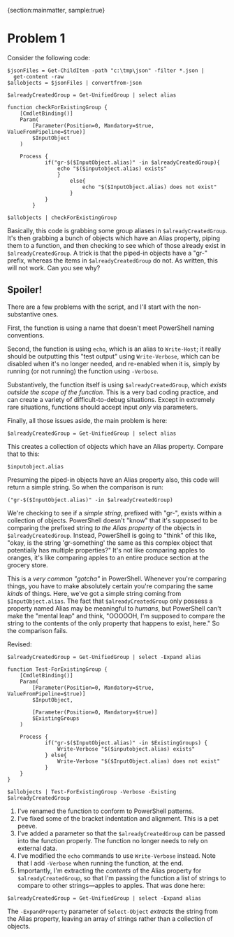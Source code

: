 {section:mainmatter, sample:true}
# Problem 1
Consider the following code:

```
$jsonFiles = Get-ChildItem -path "c:\tmp\json" -filter *.json | 
  get-content -raw
$allobjects = $jsonFiles | convertfrom-json

$alreadyCreatedGroup = Get-UnifiedGroup | select alias

function checkForExistingGroup {
    [CmdletBinding()]
    Param(
        [Parameter(Position=0, Mandatory=$true, ValueFromPipeline=$true)]
        $InputObject
    )

    Process {
            if("gr-$($InputObject.alias)" -in $alreadyCreatedGroup){
                echo "$($inputobject.alias) exists"
                } 
                    else{
                        echo "$($InputObject.alias) does not exist"
                    }
            }
        }

$allobjects | checkForExistingGroup
```

Basically, this code is grabbing some group aliases in `$alreadyCreatedGroup`. It's then grabbing a bunch of objects which have an Alias property, piping them to a function, and then checking to see which of those already exist in `$alreadyCreatedGroup`. A trick is that the piped-in objects have a "gr-" prefix, whereas the items in `$alreadyCreatedGroup` do not. As written, this will not work. Can you see why?

## Spoiler!
There are a few problems with the script, and I'll start with the non-substantive ones.

First, the function is using a name that doesn't meet PowerShell naming conventions.

Second, the function is using `echo`, which is an alias to `Write-Host`; it really should be outputting this "test output" using `Write-Verbose`, which can be disabled when it's no longer needed, and re-enabled when it is, simply by running (or not running) the function using `-Verbose`. 

Substantively, the function itself is using `$alreadyCreatedGroup`, which _exists outside the scope of the function_. This is a very bad coding practice, and can create a variety of difficult-to-debug situations. Except in extremely rare situations, functions should accept input _only_ via parameters.

Finally, all those issues aside, the main problem is here:

```
$alreadyCreatedGroup = Get-UnifiedGroup | select alias
```

This creates a collection of objects which have an Alias property. Compare that to this:

```
$inputobject.alias
```

Presuming the piped-in objects have an Alias property also, this code will return a simple string. So when the comparison is run:

```
("gr-$($InputObject.alias)" -in $alreadyCreatedGroup)
```

We're checking to see if a _simple string_, prefixed with "gr-", exists within a collection of objects. PowerShell doesn't "know" that it's supposed to be comparing the prefixed string _to the Alias property_ of the objects in `$alreadyCreatedGroup`. Instead, PowerShell is going to "think" of this like, "okay, is the string 'gr-something' the same as this complex object that potentially has multiple properties?" It's not like comparing apples to oranges, it's like comparing apples to an entire produce section at the grocery store.

This is a _very common "gotcha"_ in PowerShell. Whenever you're comparing things, you have to make absolutely certain you're comparing the same _kinds_ of things. Here, we've got a simple string coming from `$InputObject.alias`. The fact that `$alreadyCreatedGroup` only possess a property named Alias may be meaningful to _humans_, but PowerShell can't make the "mental leap" and think, "OOOOOH, I'm supposed to compare the string to the contents of the only property that happens to exist, here." So the comparison fails.

Revised:

```
$alreadyCreatedGroup = Get-UnifiedGroup | select -Expand alias

function Test-ForExistingGroup {
    [CmdletBinding()]
    Param(
        [Parameter(Position=0, Mandatory=$true, ValueFromPipeline=$true)]
        $InputObject,

        [Parameter(Position=0, Mandatory=$true)]
        $ExistingGroups
    )

    Process {
            if("gr-$($InputObject.alias)" -in $ExistingGroups) {
                Write-Verbose "$($inputobject.alias) exists"  
            } else{
                Write-Verbose "$($InputObject.alias) does not exist"
            }
    }
}

$allobjects | Test-ForExistingGroup -Verbose -Existing $alreadyCreatedGroup
```

1. I've renamed the function to conform to PowerShell patterns.
2. I've fixed some of the bracket indentation and alignment. This is a pet peeve.
3. I've added a parameter so that the `$alreadyCreatedGroup` can be passed into the function properly. The function no longer needs to rely on external data.
4. I've modified the `echo` commands to use `Write-Verbose` instead. Note that I add `-Verbose` when running the function, at the end.
5. Importantly, I'm extracting the _contents_ of the Alias property for `$alreadyCreatedGroup`, so that I'm passing the function a list of strings to compare to other strings—apples to apples. That was done here:

```
$alreadyCreatedGroup = Get-UnifiedGroup | select -Expand alias
```

The `-ExpandProperty` parameter of `Select-Object` _extracts_ the string from the Alias property, leaving an array of strings rather than a collection of objects.



